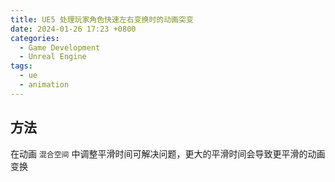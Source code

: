 ```yaml
---
title: UE5 处理玩家角色快速左右变换时的动画突变
date: 2024-01-26 17:23 +0800
categories:
  - Game Development
  - Unreal Engine
tags:
  - ue
  - animation
---
```

## 方法

在动画 `混合空间` 中调整平滑时间可解决问题，更大的平滑时间会导致更平滑的动画变换